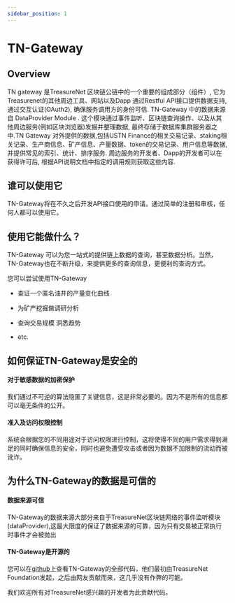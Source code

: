 ```yaml
---
sidebar_position: 1
---
```


# TN-Gateway

## Overview

TN gateway 是TreasureNet 区块链公链中的一个重要的组成部分（组件）, 它为Treasurenet的其他周边工具、网站以及Dapp 通过Restful API接口提供数据支持, 通过交互认证(OAuth2), 确保服务调用方的身份可信. TN-Gateway 中的数据来源自 DataProvider Module . 这个模块通过事件监听、区块链查询操作、以及从其他周边服务(例如区块浏览器)发掘并整理数据, 最终存储于数据库集群服务器之中.TN Gateway 对外提供的数据,包括USTN Finance的相关交易记录、staking相关记录、生产商信息、矿产信息、产量数据、token的交易记录、用户信息等数据, 并提供常见的索引、统计、排序服务. 周边服务的开发者、Dapp的开发者可以在获得许可后, 根据API说明文档中指定的调用规则获取这些内容.

## 谁可以使用它

TN-Gateway将在不久之后开发API接口使用的申请。通过简单的注册和审核，任何人都可以使用它。

## 使用它能做什么？

TN-Gateway 可以为您一站式的提供链上数据的查询，甚至数据分析。当然，TN-Gateway也在不断升级，来提供更多的查询信息，更便利的查询方式。

您可以尝试使用TN-Gateway

- 查证一个匿名油井的产量变化曲线

- 为矿产挖掘做调研分析

- 查询交易规模 洞悉趋势

- etc.

## 如何保证TN-Gateway是安全的

#### 对于敏感数据的加密保护

我们通过不可逆的算法隐匿了关键信息，这是非常必要的。因为不是所有的信息都可以毫无条件的公开。

#### 准入及访问权限控制

系统会根据您的不同用途对于访问权限进行控制，这将使得不同的用户需求得到满足的同时确保信息的安全，同时也避免遭受攻击或者因为数据不加限制的流动而被讹诈。

## 为什么TN-Gateway的数据是可信的

#### 数据来源可信

TN-Gateway的数据来源大部分来自于TreasureNet区块链网络的事件监听模块(dataProvider),这最大限度的保证了数据来源的可靠，因为只有交易被正常执行时事件才会被抛出 

#### TN-Gateway是开源的

您可以在[github](http://www.google.com)上查看TN-Gateway的全部代码，他们最初由TreasureNet Foundation发起，之后由网友贡献而来，这几乎没有作弊的可能。

我们欢迎所有对TreasureNet感兴趣的开发者为此贡献代码。






